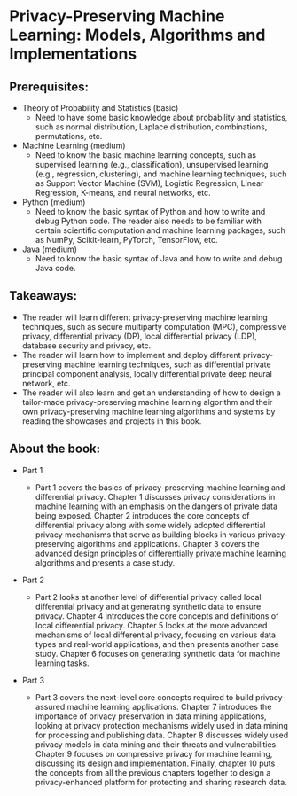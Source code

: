 # Privacy-Preserving Machine Learning: Models, Algorithms and Implementations

## Prerequisites:
* Theory of Probability and Statistics (basic)
   * Need to have some basic knowledge about probability and statistics, such as normal distribution, Laplace distribution, combinations, permutations, etc.
* Machine Learning (medium)
   * Need to know the basic machine learning concepts, such as supervised learning (e.g., classification), unsupervised learning (e.g., regression, clustering), and machine learning techniques, such as Support Vector Machine (SVM), Logistic Regression, Linear Regression, K-means, and neural networks, etc.
* Python (medium)
   * Need to know the basic syntax of Python and how to write and debug Python code. The reader also needs to be familiar with certain scientific computation and machine learning packages, such as NumPy, Scikit-learn, PyTorch, TensorFlow, etc.
* Java (medium)
   * Need to know the basic syntax of Java and how to write and debug Java code. 

## Takeaways:
* The reader will learn different privacy-preserving machine learning techniques, such as secure multiparty computation (MPC), compressive privacy, differential privacy (DP), local differential privacy (LDP), database security and privacy, etc.
* The reader will learn how to implement and deploy different privacy-preserving machine learning techniques, such as differential private principal component analysis, locally differential private deep neural network, etc.
* The reader will also learn and get an understanding of how to design a tailor-made privacy-preserving machine learning algorithm and their own privacy-preserving machine learning algorithms and systems by reading the showcases and projects in this book.

## About the book:
* Part 1
	* Part 1 covers the basics of privacy-preserving machine learning and differential privacy. Chapter 1 discusses privacy considerations in machine learning with an emphasis on the dangers of private data being exposed. Chapter 2 introduces the core concepts of differential privacy along with some widely adopted differential privacy mechanisms that serve as building blocks in various privacy-preserving algorithms and applications. Chapter 3 covers the advanced design principles of differentially private machine learning algorithms and presents a case study.

* Part 2
	* Part 2 looks at another level of differential privacy called local differential privacy and at generating synthetic data to ensure privacy. Chapter 4 introduces the core concepts and definitions of local differential privacy. Chapter 5 looks at the more advanced mechanisms of local differential privacy, focusing on various data types and real-world applications, and then presents another case study. Chapter 6 focuses on generating synthetic data for machine learning tasks.

* Part 3
	* Part 3 covers the next-level core concepts required to build privacy-assured machine learning applications. Chapter 7 introduces the importance of privacy preservation in data mining applications, looking at privacy protection mechanisms widely used in data mining for processing and publishing data. Chapter 8 discusses widely used privacy models in data mining and their threats and vulnerabilities. Chapter 9 focuses on compressive privacy for machine learning, discussing its design and implementation. Finally, chapter 10 puts the concepts from all the previous chapters together to design a privacy-enhanced platform for protecting and sharing research data.
